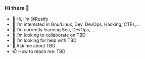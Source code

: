 ### Hi there 👋

<!--
**Rustfy/Rustfy** is a ✨ _special_ ✨ repository because its `README.md` (this file) appears on your GitHub profile.

Here are some ideas to get you started:
-->

- 👋 Hi, I’m @Rustfy
- 👀 I’m interested in Gnu/Linux, Dev, DevOps, Hacking, CTFs,...
- 🌱 I’m currently learning Sec, DevOps, ...
- 👯 I’m looking to collaborate on TBD
- 🤔 I’m looking for help with TBD
- 💬 Ask me about TBD
- 📫 How to reach me: TBD
